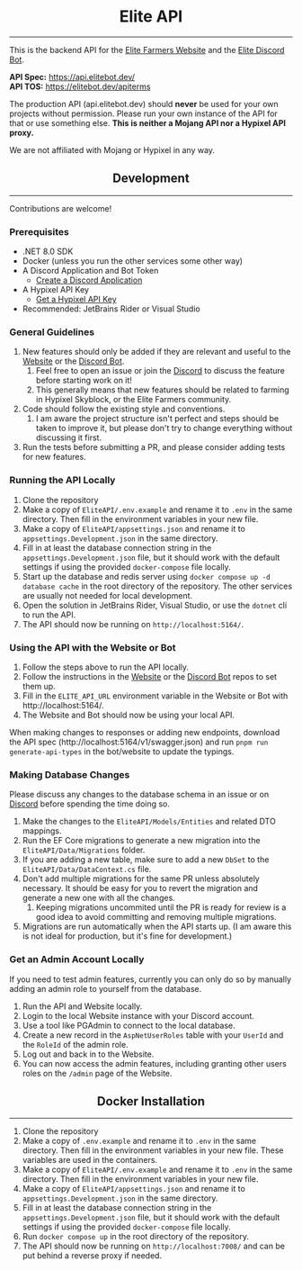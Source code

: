 <h1 align="center">Elite API</h1>
<hr>

This is the backend API for the [Elite Farmers Website](https://github.com/EliteFarmers/Website) and the [Elite Discord Bot](https://github.com/EliteFarmers/API).

**API Spec:** https://api.elitebot.dev/ <br>
**API TOS:** https://elitebot.dev/apiterms

The production API (api.elitebot.dev) should **never** be used for your own projects without permission. Please run your own instance of the API for that or use something else.
__This is neither a Mojang API nor a Hypixel API proxy.__

We are not affiliated with Mojang or Hypixel in any way.

<h2 align="center">Development</h2>
<hr>

Contributions are welcome!

### Prerequisites
- .NET 8.0 SDK
- Docker (unless you run the other services some other way)
- A Discord Application and Bot Token
  - [Create a Discord Application](https://discord.com/developers/applications)
- A Hypixel API Key
  - [Get a Hypixel API Key](https://developer.hypixel.net/)
- Recommended: JetBrains Rider or Visual Studio

### General Guidelines
1. New features should only be added if they are relevant and useful to the [Website](https://github.com/EliteFarmers/Website) or the [Discord Bot](https://github.com/EliteFarmers/Bot).
    1. Feel free to open an issue or join the [Discord](https://elitebot.dev/support) to discuss the feature before starting work on it!
    2. This generally means that new features should be related to farming in Hypixel Skyblock, or the Elite Farmers community.
2. Code should follow the existing style and conventions.
    1. I am aware the project structure isn't perfect and steps should be taken to improve it, but please don't try to change everything without discussing it first.
3. Run the tests before submitting a PR, and please consider adding tests for new features.

### Running the API Locally

1. Clone the repository
2. Make a copy of `EliteAPI/.env.example` and rename it to `.env` in the same directory. Then fill in the environment variables in your new file.
3. Make a copy of `EliteAPI/appsettings.json` and rename it to `appsettings.Development.json` in the same directory. 
4. Fill in at least the database connection string in the `appsettings.Development.json` file, but it should work with the default settings if using the provided `docker-compose` file locally.
5. Start up the database and redis server using `docker compose up -d database cache` in the root directory of the repository. The other services are usually not needed for local development.
6. Open the solution in JetBrains Rider, Visual Studio, or use the `dotnet` cli to run the API.
7. The API should now be running on `http://localhost:5164/`.

### Using the API with the Website or Bot
1. Follow the steps above to run the API locally.
2. Follow the instructions in the [Website](https://github.com/EliteFarmers/Website) or the [Discord Bot](https://github.com/EliteFarmers/Bot) repos to set them up.
3. Fill in the `ELITE_API_URL` environment variable in the Website or Bot with http://localhost:5164/.
4. The Website and Bot should now be using your local API.

When making changes to responses or adding new endpoints, download the API spec (http://localhost:5164/v1/swagger.json) and run `pnpm run generate-api-types` in the bot/website to update the typings.

### Making Database Changes

Please discuss any changes to the database schema in an issue or on [Discord](https://elitebot.dev/support) before spending the time doing so.

1. Make the changes to the `EliteAPI/Models/Entities` and related DTO mappings.
2. Run the EF Core migrations to generate a new migration into the `EliteAPI/Data/Migrations` folder.
3. If you are adding a new table, make sure to add a new `DbSet` to the `EliteAPI/Data/DataContext.cs` file.
4. Don't add multiple migrations for the same PR unless absolutely necessary. It should be easy for you to revert the migration and generate a new one with all the changes.
   1. Keeping migrations uncommited until the PR is ready for review is a good idea to avoid committing and removing multiple migrations.
5. Migrations are run automatically when the API starts up. (I am aware this is not ideal for production, but it's fine for development.)

### Get an Admin Account Locally

If you need to test admin features, currently you can only do so by manually adding an admin role to yourself from the database.

1. Run the API and Website locally.
2. Login to the local Website instance with your Discord account.
3. Use a tool like PGAdmin to connect to the local database.
4. Create a new record in the `AspNetUserRoles` table with your `UserId` and the `RoleId` of the admin role.
5. Log out and back in to the Website.
6. You can now access the admin features, including granting other users roles on the `/admin` page of the Website.

<h2 align="center">Docker Installation</h2>
<hr>

1. Clone the repository
2. Make a copy of `.env.example` and rename it to `.env` in the same directory. Then fill in the environment variables in your new file. These variables are used in the containers.
3. Make a copy of `EliteAPI/.env.example` and rename it to `.env` in the same directory. Then fill in the environment variables in your new file.
4. Make a copy of `EliteAPI/appsettings.json` and rename it to `appsettings.Development.json` in the same directory.
5. Fill in at least the database connection string in the `appsettings.Development.json` file, but it should work with the default settings if using the provided `docker-compose` file locally.
6. Run `docker compose up` in the root directory of the repository.
8. The API should now be running on `http://localhost:7008/` and can be put behind a reverse proxy if needed.
